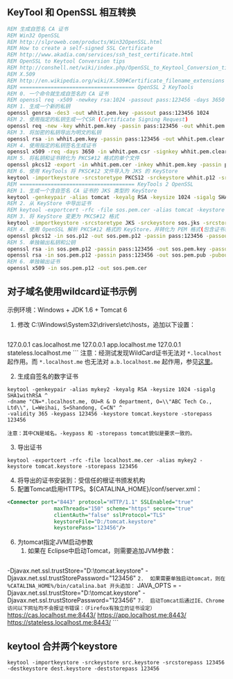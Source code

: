 ## KeyTool 和 OpenSSL 相互转换 
```bat
REM 生成自签名 CA 证书
REM Win32 OpenSSL
REM http://slproweb.com/products/Win32OpenSSL.html
REM How to create a self-signed SSL Certificate
REM http://www.akadia.com/services/ssh_test_certificate.html
REM OpenSSL to Keytool Conversion tips
REM http://conshell.net/wiki/index.php/OpenSSL_to_Keytool_Conversion_tips
REM X.509
REM http://en.wikipedia.org/wiki/X.509#Certificate_filename_extensions
REM ===================================== OpenSSL 2 KeyTools
REM 0. 一个命令就生成自签名的 CA 证书
REM openssl req -x509 -newkey rsa:1024 -passout pass:123456 -days 3650 -keyout whhit.pem.key -out whhit.pem.cer -subj "/CN=whhit.me/OU=WeRun Club/O=whhit/L=Weihai/S=Shandong/C=CN"
REM 1. 生成一个新的私钥
openssl genrsa -des3 -out whhit.pem.key -passout pass:123456 1024
REM 2. 使用指定的私钥生成一个CSR (Certificate Signing Request)
openssl req -new -key whhit.pem.key -passin pass:123456 -out whhit.pem.csr -subj "/CN=whhit.me/OU=WeRun Club/O=whhit/L=Weihai/S=Shandong/C=CN"
REM 3. 将加密的私钥导出为明文的私钥
openssl rsa -in whhit.pem.key -passin pass:123456 -out whhit.pem.clear.key
REM 4. 使用指定的私钥签名生成证书
openssl x509 -req -days 3650 -in whhit.pem.csr -signkey whhit.pem.clear.key -out whhit.pem.cer
REM 5. 将私钥和证书转化为 PKCS#12 格式的单个文件
openssl pkcs12 -export -in whhit.pem.cer -inkey whhit.pem.key -passin pass:123456 -out whhit.p12 -passout pass:123456 -name tomcat
REM 6. 使用 KeyTools 将 PKSC#12 文件导入为 JKS 的 KeyStore
keytool -importkeystore -srcstoretype PKCS12 -srckeystore whhit.p12 -srcstorepass 123456 -srcalias tomcat -srckeypass 123456 -deststoretype JKS -destkeystore whhit.jks -deststorepass 123456 -destalias tomcat -destkeypass 123456
REM ===================================== KeyTools 2 OpenSSL
REM 1. 生成一个含自签名 CA 证书的 JKS 类型的 KeyStore
keytool -genkeypair -alias tomcat -keyalg RSA -keysize 1024 -sigalg SHA1withRSA -dname "CN=test.me, OU=R & D department, O=\\"BJ SOS Software Tech Co., Ltd\\", L=Beijing, S=Beijing, C=CN" -validity 3650 -keypass 123456 -keystore sos.jks -storepass 123456
REM 2. 从 KeyStore 中导出证书
REM keytool -exportcert -rfc -file sos.pem.cer -alias tomcat -keystore sos.jks -storepass 123456
REM 3. 将 KeyStore 变更为 PKCS#12 格式
keytool -importkeystore -srcstoretype JKS -srckeystore sos.jks -srcstorepass 123456 -srcalias tomcat -srckeypass 123456 -deststoretype PKCS12 -destkeystore sos.p12 -deststorepass 123456 -destalias tomcat -destkeypass 123456 -noprompt
REM 4. 使用 OpenSSL 解析 PKCS#12 格式的 KeyStore，并转化为 PEM 格式(包含证书和私钥)
openssl pkcs12 -in sos.p12 -out sos.pem.p12 -passin pass:123456 -passout pass:123456
REM 5. 单独输出私钥和公钥
openssl rsa -in sos.pem.p12 -passin pass:123456 -out sos.pem.key -passout pass:123456
openssl rsa -in sos.pem.p12 -passin pass:123456 -out sos.pem.pub -pubout
REM 6. 单独输出证书
openssl x509 -in sos.pem.p12 -out sos.pem.cer
```

## 对子域名使用wildcard证书示例

示例环境：Windows + JDK 1.6 + Tomcat 6

1.  修改 C:\Windows\System32\drivers\etc\hosts，追加以下设置：
    ```
127.0.0.1       cas.localhost.me
127.0.0.1       app.localhost.me
127.0.0.1       stateless.localhost.me
    ```
    注意：经测试发现WildCard证书无法对 `*.localhost` 起作用。而 `*.localhost.me` 也无法对 `a.b.localhost.me` 起作用，参见[这里](http://security.stackexchange.com/a/26050)。

2.  生成自签名的数字证书
```
keytool -genkeypair -alias mykey2 -keyalg RSA -keysize 1024 -sigalg SHA1withRSA ^
-dname "CN=*.localhost.me, OU=R & D department, O=\\"ABC Tech Co., Ltd\\", L=Weihai, S=Shandong, C=CN" ^
-validity 365 -keypass 123456 -keystore tomcat.keystore -storepass 123456
```
    注意：其中CN是域名。-keypass 和 -storepass tomcat貌似是要求一致的。
3.  导出证书
```
keytool -exportcert -rfc -file localhost.me.cer -alias mykey2 -keystore tomcat.keystore -storepass 123456
```

4.  将导出的证书安装到：受信任的根证书颁发机构
5.  配置Tomcat启用HTTPS。${CATALINA_HOME}/conf/server.xml：
```xml
<Connector port="8443" protocol="HTTP/1.1" SSLEnabled="true"
               maxThreads="150" scheme="https" secure="true"
               clientAuth="false" sslProtocol="TLS"
               keystoreFile="D:/tomcat.keystore"
               keystorePass="123456"/>
```
6.  为tomcat指定JVM启动参数
    1.  如果在 Eclipse中启动Tomcat，则需要追加JVM参数：
        ```
-Djavax.net.ssl.trustStore="D:\tomcat.keystore" -Djavax.net.ssl.trustStorePassword="123456"
        ```
    2.  如果需要单独启动tomcat，则在 %CATALINA_HOME%/bin/catalina.bat 开头追加：
        ```
  JAVA_OPTS = -Djavax.net.ssl.trustStore="D:\tomcat.keystore" -Djavax.net.ssl.trustStorePassword="123456"
        ```
7.  启动Tomcat后通过IE、Chrome访问以下网址均不会报证书错误：（Firefox有独立的证书设定）
    ```
https://cas.localhost.me:8443/
https://app.localhost.me:8443/
https://stateless.localhost.me:8443/
    ```


## keytool 合并两个keystore
```
keytool -importkeystore -srckeystore src.keystore -srcstorepass 123456 -destkeystore dest.keystore -deststorepass 123456
```